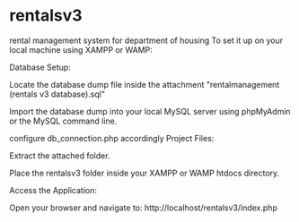 # rentalsv3
rental management system for department of housing
To set it up on your local machine using XAMPP or WAMP:

Database Setup:

Locate the database dump file inside the attachment "rentalmanagement (rentals v3 database).sql"

Import the database dump into your local MySQL server using phpMyAdmin or the MySQL command line.

configure db_connection.php accordingly
Project Files:

Extract the attached folder.

Place the rentalsv3 folder inside your XAMPP or WAMP htdocs directory.

Access the Application:

Open your browser and navigate to:
http://localhost/rentalsv3/index.php
